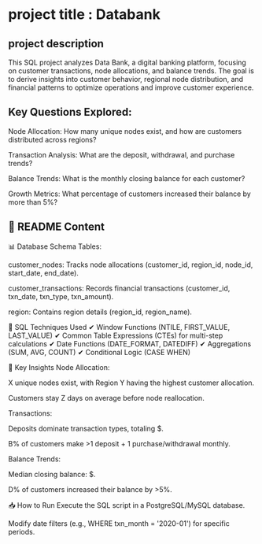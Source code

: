 # project title : Databank
## project description
This SQL project analyzes Data Bank, a digital banking platform, focusing on customer transactions, node allocations, and balance trends. The goal is to derive insights into customer behavior, regional node distribution, and financial patterns to optimize operations and improve customer experience.

## Key Questions Explored:
Node Allocation: How many unique nodes exist, and how are customers distributed across regions?

Transaction Analysis: What are the deposit, withdrawal, and purchase trends?

Balance Trends: What is the monthly closing balance for each customer?

Growth Metrics: What percentage of customers increased their balance by more than 5%?

## 📂 README Content
📊 Database Schema
Tables:

customer_nodes: Tracks node allocations (customer_id, region_id, node_id, start_date, end_date).

customer_transactions: Records financial transactions (customer_id, txn_date, txn_type, txn_amount).

region: Contains region details (region_id, region_name).

🔧 SQL Techniques Used
✔ Window Functions (NTILE, FIRST_VALUE, LAST_VALUE)
✔ Common Table Expressions (CTEs) for multi-step calculations
✔ Date Functions (DATE_FORMAT, DATEDIFF)
✔ Aggregations (SUM, AVG, COUNT)
✔ Conditional Logic (CASE WHEN)

🚀 Key Insights
Node Allocation:

X unique nodes exist, with Region Y having the highest customer allocation.

Customers stay Z days on average before node reallocation.

Transactions:

Deposits dominate transaction types, totaling $.

B% of customers make >1 deposit + 1 purchase/withdrawal monthly.

Balance Trends:

Median closing balance: $.

D% of customers increased their balance by >5%.

📥 How to Run
Execute the SQL script in a PostgreSQL/MySQL database.

Modify date filters (e.g., WHERE txn_month = '2020-01') for specific periods.
